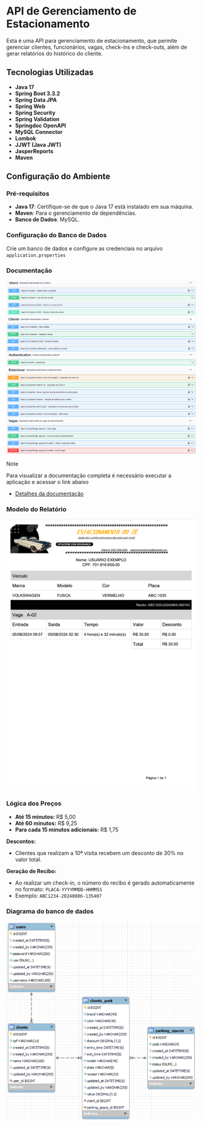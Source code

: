# API de Gerenciamento de Estacionamento

Esta é uma API para gerenciamento de estacionamento, que permite gerenciar clientes, funcionários, vagas, check-ins e check-outs, além de gerar relatórios do histórico do cliente.

## Tecnologias Utilizadas

- **Java 17**
- **Spring Boot 3.3.2**
- **Spring Data JPA**
- **Spring Web**
- **Spring Security**
- **Spring Validation**
- **Springdoc OpenAPI**
- **MySQL Connector**
- **Lombok**
- **JJWT (Java JWT)**
- **JasperReports**
- **Maven**

## Configuração do Ambiente

### Pré-requisitos

- **Java 17**: Certifique-se de que o Java 17 está instalado em sua máquina.
- **Maven**: Para o gerenciamento de dependências.
- **Banco de Dados**: MySQL.

### Configuração do Banco de Dados

Crie um banco de dados e configure as credenciais no arquivo `application.properties`

### Documentação

![img_1.png](img_1.png)
![img_2.png](img_2.png)
![img_3.png](img_3.png)
![img_4.png](img_4.png)
![img_5.png](img_5.png)

> [!NOTE]
> Para visualizar a documentação completa é necessário executar a aplicação e acessar o link abaixo
> 
- [Detalhes da documentação](http://localhost:8080/swagger-ui/index.html#/)


### Modelo do Relatório

![img.png](img.png)

### Lógica dos Preços

- **Até 15 minutos:** R$ 5,00
- **Até 60 minutos:** R$ 9,25
- **Para cada 15 minutos adicionais:** R$ 1,75


**Descontos:**

- Clientes que realizam a 10ª visita recebem um desconto de 30% no valor total.


**Geração de Recibo:**

- Ao realizar um check-in, o número do recibo é gerado automaticamente no formato:
  `PLACA-YYYYMMDD-HHMMSS`
- Exemplo: `ABC1234-20240806-135407`

### Diagrama do banco de dados

![img_6.png](img_6.png)
